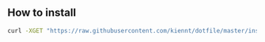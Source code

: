 ## How to install

```bash
curl -XGET "https://raw.githubusercontent.com/kiennt/dotfile/master/install.sh" | bash
```
